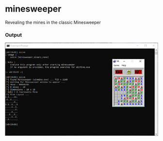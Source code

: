 # minesweeper
Revealing the mines in the classic Minesweeper

### Output

![Mines Revealed](mines_success.png)
